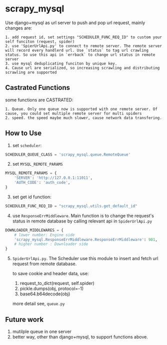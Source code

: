 # scrapy_mysql

  Use django+mysql as url server to push and pop url request, mainly changes are:
    
    1. add request id, set settings "SCHEDULER_FUNC_REQ_ID" to custom your self funciton (request, spider)
    2. use 'SpierUrlApi.py' to connect to remote server. The remote server will record every handlerd url. Use `status` to tag url crawling status. So use this api in `errback` to change url status in remote server
    3. use mysql deduplicating funciton by unique key. 
    4. Cause url are serialized, so increasing scrawling and distributing scrawling are supported

## Castrated Functions
  
  some functions are CASTRATED:
  
    1. Queue. Only one queue now is supported with one remote server. Of cause, you could set multiple remote server for multi spiders
    2. speed. the speed maybe much slower, cause network data transfering.

## How to Use

  1. set `scheduler`:

```python
SCHEDULER_QUEUE_CLASS = 'scrapy_mysql.queue.RemoteQueue'
```
     
  2. set `MYSQL_REMOTE_PARAMS`
  
```python
MYSQL_REMOTE_PARAMS = {
    'SERVER': 'http://127.0.0.1:11011',
    'AUTH_CODE': 'auth_code',
}
```

  3. set get id function:
  
```python
SCHEDULER_FUNC_REQ_ID = "scrapy_mysql.utils.get_default_id"
```
     
  4. use `ResponseErrMiddleware`. Main function is to change the request's status in remote database by calling relevant api in `SpiderUrlApi.py`
  
```python
DOWNLOADER_MIDDLEWARES = {
    # lower number: Engine side
    'scrapy_mysql.ResponseErrMiddleware.ResponseErrMiddleware': 901,
    # higher number : Downloader side
}

```

  5. `SpiderUrlApi.py`. The Scheduler use this module to insert and fetch url request from remote database. 
    
     to save cookie and header data, use:
       
        1. request_to_dict(request, self.spider)
        2. pickle.dumps(obj, protocol=-1)
        3. base64.b64decode(obj)
     
     more detail see, `queue.py`

## Future work

  1. mutilple queue in one server
  2. better way, other than django+mysql, to support functions above.
